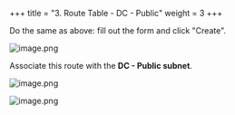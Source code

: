 +++
title = "3. Route Table - DC - Public"
weight = 3
+++


Do the same as above: fill out the form and click "Create".


![image.png](/images/004-iv-setup-vpc-dc-resources/16-439299-image.png)


Associate this route with the **DC - Public subnet**.


![image.png](/images/004-iv-setup-vpc-dc-resources/16-874778-image.png)


![image.png](/images/004-iv-setup-vpc-dc-resources/16-297244-image.png)


